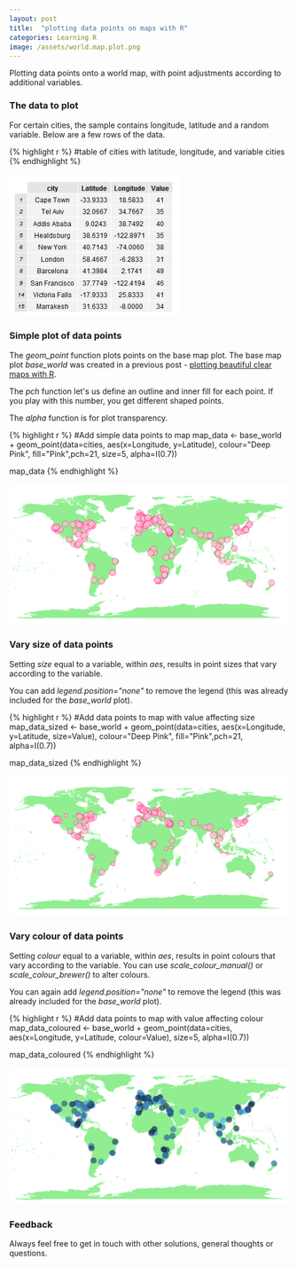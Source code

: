 ```yaml
---
layout: post
title:  "plotting data points on maps with R"
categories: Learning R
image: /assets/world.map.plot.png
---
```


Plotting data points onto a world map, with point adjustments according to additional variables.
<!--more-->

### The data to plot
For certain cities, the sample contains longitude, latitude and a random variable.
Below are a few rows of the data.

{% highlight r %}
#table of cities with latitude, longitude, and variable
cities
{% endhighlight %}

![Cities data](/assets/cities.png)


### Simple plot of data points
The *geom_point* function plots points on the base map plot.  The base map plot *base_world* was created in a previous post - [plotting beautiful clear maps with R](http://sarahleejane.github.io/learning/r/2014/09/17/plotting-beautiful-clear-maps-with-R.html).    

The *pch* function let's us define an outline and inner fill for each point.  If you play with this number, you get different shaped points.  

The *alpha* function is for plot transparency.


{% highlight r %}
#Add simple data points to map
map_data <- 
  base_world +
  geom_point(data=cities, 
             aes(x=Longitude, y=Latitude), colour="Deep Pink", 
             fill="Pink",pch=21, size=5, alpha=I(0.7))

map_data
{% endhighlight %}

![Simple plots on map](/assets/world.map.plot.png)


### Vary size of data points
Setting *size* equal to a variable, within *aes*, results in point sizes that vary according to the variable. 

You can add *legend.position="none"* to remove the legend (this was already included for the *base_world* plot).


{% highlight r %}
#Add data points to map with value affecting size
map_data_sized <- 
  base_world +
  geom_point(data=cities, 
             aes(x=Longitude, y=Latitude, size=Value), colour="Deep Pink", 
             fill="Pink",pch=21, alpha=I(0.7)) 

map_data_sized
{% endhighlight %}

![Sized plots on map](/assets/world.map.sized.plot.png)

### Vary colour of data points
Setting *colour* equal to a variable, within *aes*, results in point colours that vary according to the variable.
You can use *scale_colour_manual()* or *scale_colour_brewer()* to alter colours. 

You can again add *legend.position="none"* to remove the legend (this was already included for the *base_world* plot).


{% highlight r %}
#Add data points to map with value affecting colour
map_data_coloured <- 
  base_world +
  geom_point(data=cities, 
             aes(x=Longitude, y=Latitude, colour=Value), size=5, alpha=I(0.7))

map_data_coloured
{% endhighlight %}

![Coloured plots on map](/assets/world.map.coloured.plot.png)


### Feedback
Always feel free to get in touch with other solutions, general thoughts or questions.